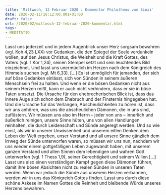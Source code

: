 ```yaml
---
title: 'Mittwoch, 12 Februar 2020 : Kommentar Philotheos vom Sinai'
date: 2020-02-11T18:12:00.001+01:00
draft: false
url: /2020/02/mittwoch-12-februar-2020-kommentar.html
tags: 
- MEDITATIO
---
```


Lasst uns jederzeit und in jedem Augenblick unser Herz sorgsam bewahren (vgl. Koh 4,23 LXX) vor Gedanken, die den Spiegel der Seele verdunkeln wollen, auf den Jesus Christus, die Weisheit und die Kraft Gottes, des Vaters (vgl. 1 Kor 1,24), seinen Stempel setzt und sein leuchtendes Bild einzeichnet. Und lasst uns unermüdlich im Herzen nach dem Königreich des Himmels suchen (vgl. Mt 6,33). \[…\] Es ist unmöglich für jemanden, der sich auf böse Gedanken einlässt, sich von Sünden in seinem äußeren Menschsein frei zu halten. Und wenn er die bösen Gedanken nicht aus seinem Herzen reißt, kann er auch nicht verhindern, dass er sie in böse Taten umsetzt. Die Ursache für den ehebrecherischen Blick ist, dass das innere Auge sich schon dem Ehebruch und der Finsternis hingegeben hat. Und die Ursache für das Verlangen, Abscheulichkeiten zu hören ist, dass wir uns anhören, was uns die abscheulichen Dämonen, die in uns sind, zuflüstern. Wir müssen uns also im Herrn – jeder von uns – innerlich und äußerlich reinigen, unsere Sinne hüten, uns von allen Handlungen reinhalten, die durch Leidenschaft und Sünde angeregt werden. Und so wie einst, als wir in unserer Unwissenheit und unserem eitlen Denken dem Leben der Welt ergeben, unser Verstand und all unsere Sinne gänzlich dem Irrweg der Sünde unterworfen waren, so müssen wir uns nun, nachdem wir uns wieder einem gottgefälligen Leben zugewandt haben, mit unserem ganzen Verstand und allen Sinnen dem lebendigen und wahren Gott unterwerfen (vgl. 1 Thess 1,9), seiner Gerechtigkeit und seinem Willen \[…\] Lasst uns also einen verständigen Kampf gegen diese Dämonen führen, damit ihre bösen Absichten nicht zu realen Sünden in unseren Taten werden. Wenn wir jedoch die Sünde aus unserem Herzen verbannen, werden wir in uns das Königreich Gottes finden. Lasst uns durch diese schöne Askese im Namen Gottes die Reinheit und bleibende Würde unseres Herzens bewahren.